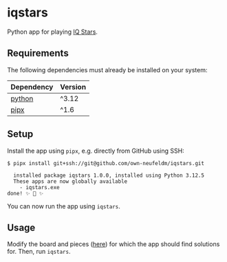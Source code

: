 # iqstars

Python app for playing [IQ Stars](https://www.smartgames.eu/uk/one-player-games/iq-stars).

## Requirements

The following dependencies must already be installed on your system:

| Dependency                                  | Version |
| ------------------------------------------- | ------- |
| [python](https://www.python.org/downloads/) | ^3.12   |
| [pipx](https://pipx.pypa.io/stable/)        | ^1.6    |

## Setup

Install the app using `pipx`, e.g. directly from GitHub using SSH:

```
$ pipx install git+ssh://git@github.com/own-neufeldm/iqstars.git

  installed package iqstars 1.0.0, installed using Python 3.12.5
  These apps are now globally available
    - iqstars.exe
done! ✨ 🌟 ✨
```

You can now run the app using `iqstars`.

## Usage

Modify the board and pieces ([here](./iqstars/main.py)) for which the app should find solutions for.
Then, run `iqstars`.
